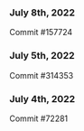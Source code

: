 ### July 8th, 2022

Commit #157724

### July 5th, 2022

Commit #314353


### July 4th, 2022

Commit #72281
